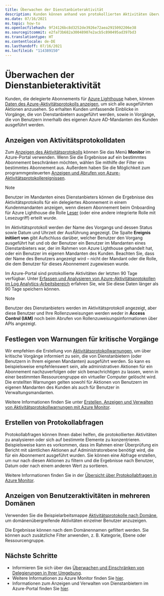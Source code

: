 ```yaml
---
title: Überwachen der Dienstanbieteraktivität
description: Kunden können anhand von protokollierten Aktivitäten überwachen, welche Aktionen von Dienstanbietern über Azure Lighthouse durchgeführt wurden.
ms.date: 07/16/2021
ms.topic: how-to
ms.openlocfilehash: 9f24126bc8d3252de3926e72aea2915092206e38
ms.sourcegitcommit: e2fa73b682a30048907e2acb5c890495ad397bd3
ms.translationtype: HT
ms.contentlocale: de-DE
ms.lasthandoff: 07/16/2021
ms.locfileid: "114389150"
---
```

# <a name="monitor-service-provider-activity"></a>Überwachen der Dienstanbieteraktivität

Kunden, die delegierte Abonnements für [Azure Lighthouse](../overview.md) haben, können [Daten des Azure-Aktivitätsprotokolls anzeigen](../../azure-monitor/essentials/platform-logs-overview.md), um sich alle ausgeführten Aktionen anzusehen. So erhalten Kunden umfassende Einblicke in Vorgänge, die von Dienstanbietern ausgeführt werden, sowie in Vorgänge, die von Benutzern innerhalb des eigenen Azure AD-Mandanten des Kunden ausgeführt werden.

## <a name="view-activity-log-data"></a>Anzeigen von Aktivitätsprotokolldaten

Zum [Anzeigen des Aktivitätsprotokolls](../../azure-monitor/essentials/activity-log.md#view-the-activity-log) können Sie das Menü **Monitor** im Azure-Portal verwenden. Wenn Sie die Ergebnisse auf ein bestimmtes Abonnement beschränken möchten, wählen Sie mithilfe der Filter ein bestimmtes Abonnement aus. Außerdem haben Sie die Möglichkeit zum programmgesteuerten [Anzeigen und Abrufen von Azure-Aktivitätsprotokollereignissen](../../azure-monitor/essentials/activity-log.md#view-the-activity-log).

> [!NOTE]
> Benutzer im Mandanten eines Dienstanbieters können die Ergebnisse des Aktivitätsprotokolls für ein delegiertes Abonnement in einem Kundenmandanten anzeigen, wenn diesem Abonnement beim Onboarding für Azure Lighthouse die Rolle [Leser](../../role-based-access-control/built-in-roles.md#reader) (oder eine andere integrierte Rolle mit Lesezugriff) erteilt wurde.

Im Aktivitätsprotokoll werden der Name des Vorgangs und dessen Status sowie Datum und Uhrzeit der Ausführung angezeigt. Die Spalte **Ereignis initiiert von** gibt Aufschluss darüber, welcher Benutzer den Vorgang ausgeführt hat und ob der Benutzer ein Benutzer im Mandanten eines Dienstanbieters war, der im Rahmen von Azure Lighthouse gehandelt hat, oder ein Benutzer im eigenen Mandanten des Kunden. Beachten Sie, dass der Name des Benutzers angezeigt wird – nicht der Mandant oder die Rolle, die dem Benutzer für dieses Abonnement zugewiesen wurde.

Im Azure-Portal sind protokollierte Aktivitäten der letzten 90 Tage verfügbar. Unter [Erfassen und Analysieren von Azure-Aktivitätsprotokollen im Log Analytics-Arbeitsbereich](../../azure-monitor/essentials/activity-log.md) erfahren Sie, wie Sie diese Daten länger als 90 Tage speichern können.

> [!NOTE]
> Benutzer des Dienstanbieters werden im Aktivitätsprotokoll angezeigt, aber diese Benutzer und Ihre Rollenzuweisungen werden weder in **Access Control (IAM)** noch beim Abrufen von Rollenzuweisungsinformationen über APIs angezeigt.

## <a name="set-alerts-for-critical-operations"></a>Festlegen von Warnungen für kritische Vorgänge

Wir empfehlen die Erstellung von [Aktivitätsprotokollwarnungen](../../azure-monitor/alerts/activity-log-alerts.md), um über kritische Vorgänge informiert zu sein, die von Dienstanbietern (oder Benutzern in Ihrem eigenen Mandanten) ausgeführt werden. So kann es beispielsweise empfehlenswert sein, alle administrativen Aktionen für ein Abonnement nachzuverfolgen oder sich benachrichtigen zu lassen, wenn in einer bestimmten Ressourcengruppe ein virtueller Computer gelöscht wird. Die erstellten Warnungen gelten sowohl für Aktionen von Benutzern im eigenen Mandanten des Kunden als auch für Benutzer in Verwaltungsmandanten.

Weitere Informationen finden Sie unter [Erstellen, Anzeigen und Verwalten von Aktivitätsprotokollwarnungen mit Azure Monitor](../../azure-monitor/alerts/alerts-activity-log.md).

## <a name="create-log-queries"></a>Erstellen von Protokollabfragen

Protokollabfragen können Ihnen dabei helfen, die protokollierten Aktivitäten zu analysieren oder sich auf bestimmte Elemente zu konzentrieren. Beispielsweise kann es vorkommen, dass im Rahmen einer Überprüfung ein Bericht mit sämtlichen Aktionen auf Administratorebene benötigt wird, die für ein Abonnement ausgeführt wurden. Sie können eine Abfrage erstellen, um nur nach diesen Aktionen zu filtern und die Ergebnisse nach Benutzer, Datum oder nach einem anderen Wert zu sortieren.

Weitere Informationen finden Sie in der [Übersicht über Protokollabfragen in Azure Monitor](../../azure-monitor/logs/log-query-overview.md).

## <a name="view-user-activity-across-domains"></a>Anzeigen von Benutzeraktivitäten in mehreren Domänen

Verwenden Sie die Beispielarbeitsmappe [Aktivitätsprotokolle nach Domäne](https://github.com/Azure/Azure-Lighthouse-samples/tree/master/templates/workbook-activitylogs-by-domain), um domänenübergreifende Aktivitäten einzelner Benutzer anzuzeigen.

Die Ergebnisse können nach dem Domänennamen gefiltert werden. Sie können auch zusätzliche Filter anwenden, z. B. Kategorie, Ebene oder Ressourcengruppe.

## <a name="next-steps"></a>Nächste Schritte

- Informieren Sie sich über das [Überwachen und Einschränken von Delegierungen in Ihrer Umgebung](view-manage-service-providers.md#audit-and-restrict-delegations-in-your-environment).
- Weitere Informationen zu Azure Monitor finden Sie [hier](../../azure-monitor/index.yml).
- Informationen zum Anzeigen und Verwalten von Dienstanbietern im Azure-Portal finden Sie [hier](view-manage-service-providers.md).
